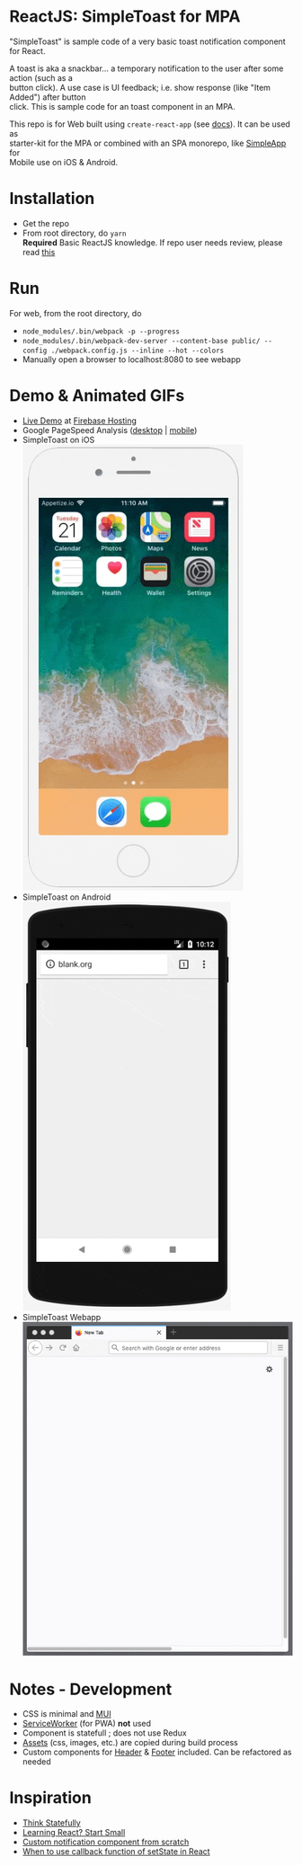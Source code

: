 ReactJS: SimpleToast for MPA
=================
"SimpleToast" is sample code of a very basic toast notification component for React.

A toast is aka a snackbar... a temporary notification to the user after some action (such as a    
button click). A use case is UI feedback; i.e. show response (like "Item Added") after button   
click. This is sample code for an toast component in an MPA.

This repo is for Web built using ```create-react-app``` (see [docs](https://reactjs.org/docs/create-a-new-react-app.html#create-react-app)). It can be used as     
starter-kit for the MPA or combined with an SPA monorepo, like [SimpleApp](https://github.com/ottograjeda/public_ticket.528) for   
Mobile use on iOS & Android.


Installation
============
*  Get the repo
* From root directory, do ```yarn```   
**Required** Basic ReactJS knowledge. If repo user needs review, please read [this](https://www.taniarascia.com/getting-started-with-react/) 

Run
===

For web, from the root directory, do

* ```node_modules/.bin/webpack -p --progress```
* ```node_modules/.bin/webpack-dev-server --content-base public/ --config ./webpack.config.js --inline --hot --colors```
* Manually open a browser to localhost:8080 to see webapp 

Demo & Animated GIFs
===========
* [Live Demo](https://t-510-react.web.app/) at [Firebase Hosting](https://firebase.google.com/docs/hosting) 
* Google PageSpeed Analysis ([desktop](https://developers.google.com/speed/pagespeed/insights/?url=https%3A%2F%2Ft-510-react.web.app%2F&tab=desktop) | [mobile](https://developers.google.com/speed/pagespeed/insights/?url=https%3A%2F%2Ft-510-react.web.app%2F))  
* SimpleToast on iOS    
![Animated GIF - Webapp on iOS](https://raw.githubusercontent.com/ottograjeda/public_ticket.510/master/_docs/ezgif-720_ios.gif)
* SimpleToast on Android    
![Animated GIF - Webapp on Android](https://raw.githubusercontent.com/ottograjeda/public_ticket.510/master/_docs/ezgif-720_android.gif)
* SimpleToast Webapp    
![Animated GIF - Webapp on Desktop](https://raw.githubusercontent.com/ottograjeda/public_ticket.510/master/_docs/ezgif-720_web.gif)

Notes - Development
===========
* CSS is minimal and [MUI](https://www.muicss.com/)    
* [ServiceWorker](https://levelup.gitconnected.com/a-guide-to-service-workers-in-react-js-82aec1d6a22d) (for PWA) **not** used
* Component is statefull ; does not use Redux
* [Assets](https://github.com/ottograjeda/public_ticket.538/tree/master/app/assets) (css, images, etc.) are copied during build process   
* Custom components for [Header](https://github.com/ottograjeda/public_ticket.510/tree/master/app/components/Header) & [Footer](https://github.com/ottograjeda/public_ticket.510/tree/master/app/components/Footer) included. Can be refactored as needed

Inspiration
===========
* [Think Statefully](https://daveceddia.com/thinking-statefully/)
* [Learning React? Start Small](https://daveceddia.com/learning-react-start-small/) 
* [Custom notification component from scratch](https://medium.com/javascript-in-plain-english/react-custom-toast-notification-component-from-scratch-adccd1c452b8)
* [When to use callback function of setState in React](https://medium.com/better-programming/when-to-use-callback-function-of-setstate-in-react-37fff67e5a6c)
